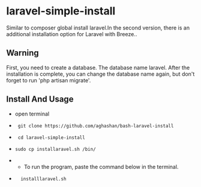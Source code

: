 # laravel-simple-install
Similar to composer global install laravel.In the second version, there is an additional installation option for Laravel with Breeze..
## Warning
First, you need to create a database. The database name laravel. After the installation is complete, you can change the database name again, but don't forget to run 'php artisan migrate'. 
## Install And Usage
- open terminal
- ```
   git clone https://github.com/aghashan/bash-laravel-install
  ```
- ```
   cd laravel-simple-install
   ```
- ```
  sudo cp installaravel.sh /bin/
  ```
- - To run the program, paste the command below in the terminal. 
- ```
    installlaravel.sh
    ``` 
